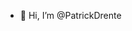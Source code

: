 - 👋 Hi, I’m @PatrickDrente

<!---
PatrickDrente/PatrickDrente is a ✨ special ✨ repository because its `README.md` (this file) appears on your GitHub profile.
You can click the Preview link to take a look at your changes.
--->
